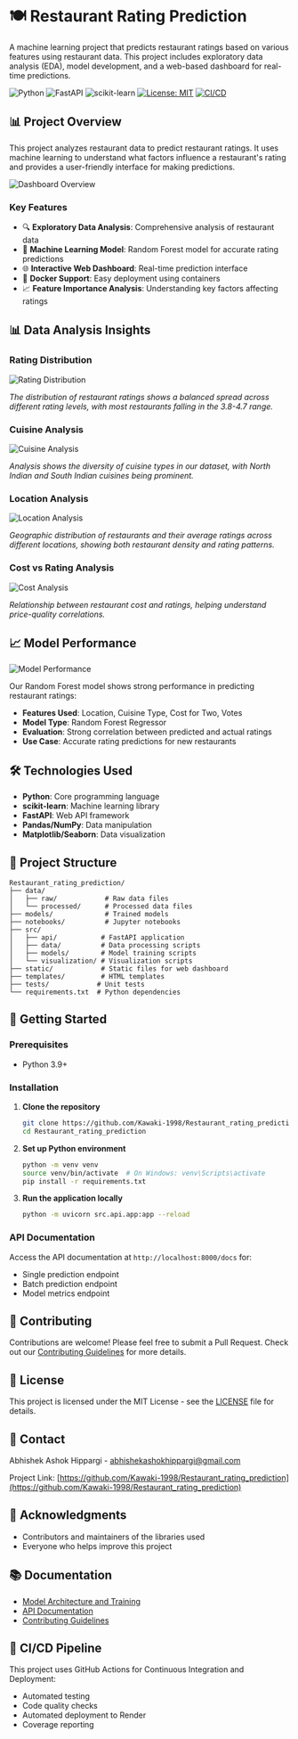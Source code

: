 # 🍽️ Restaurant Rating Prediction

A machine learning project that predicts restaurant ratings based on various features using restaurant data. This project includes exploratory data analysis (EDA), model development, and a web-based dashboard for real-time predictions.

![Python](https://img.shields.io/badge/Python-3.9-blue.svg)
![FastAPI](https://img.shields.io/badge/FastAPI-0.68.0-green.svg)
![scikit-learn](https://img.shields.io/badge/scikit--learn-0.24.2-orange.svg)
[![License: MIT](https://img.shields.io/badge/License-MIT-yellow.svg)](https://opensource.org/licenses/MIT)
[![CI/CD](https://github.com/Kawaki-1998/Restaurant_rating_prediction/actions/workflows/ci-cd.yml/badge.svg)](https://github.com/Kawaki-1998/Restaurant_rating_prediction/actions/workflows/ci-cd.yml)

## 📊 Project Overview

This project analyzes restaurant data to predict restaurant ratings. It uses machine learning to understand what factors influence a restaurant's rating and provides a user-friendly interface for making predictions.

![Dashboard Overview](docs/images/dashboard/dashboard_overview.png)

### Key Features

- 🔍 **Exploratory Data Analysis**: Comprehensive analysis of restaurant data
- 🤖 **Machine Learning Model**: Random Forest model for accurate rating predictions
- 🌐 **Interactive Web Dashboard**: Real-time prediction interface
- 🐳 **Docker Support**: Easy deployment using containers
- 📈 **Feature Importance Analysis**: Understanding key factors affecting ratings

## 📊 Data Analysis Insights

### Rating Distribution
![Rating Distribution](docs/images/visualizations/rating_distribution.png)

*The distribution of restaurant ratings shows a balanced spread across different rating levels, with most restaurants falling in the 3.8-4.7 range.*

### Cuisine Analysis
![Cuisine Analysis](docs/images/visualizations/cuisine_analysis.png)

*Analysis shows the diversity of cuisine types in our dataset, with North Indian and South Indian cuisines being prominent.*

### Location Analysis
![Location Analysis](docs/images/visualizations/location_analysis.png)

*Geographic distribution of restaurants and their average ratings across different locations, showing both restaurant density and rating patterns.*

### Cost vs Rating Analysis
![Cost Analysis](docs/images/visualizations/cost_analysis.png)

*Relationship between restaurant cost and ratings, helping understand price-quality correlations.*

## 📈 Model Performance

![Model Performance](docs/images/dashboard/model_performance.png)

Our Random Forest model shows strong performance in predicting restaurant ratings:
- **Features Used**: Location, Cuisine Type, Cost for Two, Votes
- **Model Type**: Random Forest Regressor
- **Evaluation**: Strong correlation between predicted and actual ratings
- **Use Case**: Accurate rating predictions for new restaurants

## 🛠️ Technologies Used

- **Python**: Core programming language
- **scikit-learn**: Machine learning library
- **FastAPI**: Web API framework
- **Pandas/NumPy**: Data manipulation
- **Matplotlib/Seaborn**: Data visualization

## 📁 Project Structure

```
Restaurant_rating_prediction/
├── data/
│   ├── raw/            # Raw data files
│   └── processed/      # Processed data files
├── models/             # Trained models
├── notebooks/          # Jupyter notebooks
├── src/
│   ├── api/           # FastAPI application
│   ├── data/          # Data processing scripts
│   ├── models/        # Model training scripts
│   └── visualization/ # Visualization scripts
├── static/            # Static files for web dashboard
├── templates/         # HTML templates
├── tests/            # Unit tests
└── requirements.txt  # Python dependencies
```

## 🚀 Getting Started

### Prerequisites

- Python 3.9+

### Installation

1. **Clone the repository**
   ```bash
   git clone https://github.com/Kawaki-1998/Restaurant_rating_prediction.git
   cd Restaurant_rating_prediction
   ```

2. **Set up Python environment**
   ```bash
   python -m venv venv
   source venv/bin/activate  # On Windows: venv\Scripts\activate
   pip install -r requirements.txt
   ```

3. **Run the application locally**
   ```bash
   python -m uvicorn src.api.app:app --reload
   ```

### API Documentation

Access the API documentation at `http://localhost:8000/docs` for:
- Single prediction endpoint
- Batch prediction endpoint
- Model metrics endpoint

## 🤝 Contributing

Contributions are welcome! Please feel free to submit a Pull Request. Check out our [Contributing Guidelines](CONTRIBUTING.md) for more details.

## 📄 License

This project is licensed under the MIT License - see the [LICENSE](LICENSE) file for details.

## 👥 Contact

Abhishek Ashok Hippargi - abhishekashokhippargi@gmail.com

Project Link: [https://github.com/Kawaki-1998/Restaurant_rating_prediction](https://github.com/Kawaki-1998/Restaurant_rating_prediction)

## 🙏 Acknowledgments

- Contributors and maintainers of the libraries used
- Everyone who helps improve this project 

## 📚 Documentation

- [Model Architecture and Training](docs/model.md)
- [API Documentation](http://localhost:8000/docs)
- [Contributing Guidelines](CONTRIBUTING.md)

## 🚀 CI/CD Pipeline

This project uses GitHub Actions for Continuous Integration and Deployment:
- Automated testing
- Code quality checks
- Automated deployment to Render
- Coverage reporting 